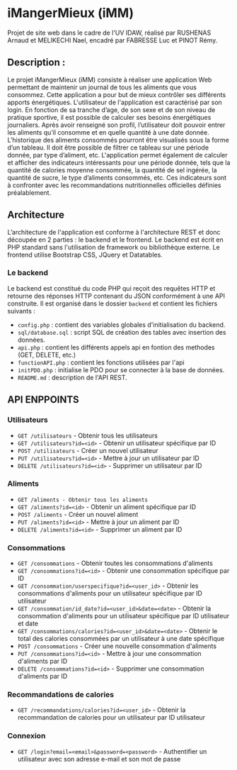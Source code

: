 # iMangerMieux (iMM)
Projet de site web dans le cadre de l'UV IDAW, réalisé par RUSHENAS Arnaud et MELIKECHI Nael, encadré par FABRESSE Luc et PINOT Rémy.

## Description :
Le projet iMangerMieux (iMM) consiste à réaliser une application Web permettant de maintenir un journal de tous les aliments que vous consommez. Cette application a pour but de mieux contrôler ses différents apports énergétiques. L'utilisateur de l'application est caractérisé par son login. En fonction de sa tranche d’age, de son sexe et de son niveau de pratique sportive, il est possible de calculer ses besoins énergétiques journaliers. Après avoir renseigné son profil, l’utilisateur doit pouvoir entrer les aliments qu’il consomme et en quelle quantité à une date donnée. L’historique des aliments consommés pourront être visualisés sous la forme d’un tableau. Il doit être possible de filtrer ce tableau sur une période donnée, par type d’aliment, etc. L'application permet également de calculer et afficher des indicateurs intéressants pour une période donnée, tels que la quantité de calories moyenne consommée, la quantité de sel ingérée, la quantité de sucre, le type d’aliments consommés, etc. Ces indicateurs sont à confronter avec les recommandations nutritionnelles officielles définies préalablement. 


## Architecture
L’architecture de l'application est conforme à l'architecture REST et donc découpée en 2 parties : le backend et le frontend. Le backend est écrit en PHP standard sans l'utilisation de framework ou bibliothèque externe. Le frontend utilise Bootstrap CSS, JQuery et Datatables.

### Le backend
Le backend est constitué du code PHP qui reçoit des requêtes HTTP et retourne des réponses HTTP contenant du JSON conformément à une API construite. Il est organisé dans le dossier `backend` et contient les fichiers suivants :

- `config.php` : contient des variables globales d'initialisation du backend.
- `sql/database.sql` : script SQL de création des tables avec insertion des données.
- `api.php` : contient les différents appels api en fontion des methodes (GET, DELETE, etc.)
- `functionAPI.php` : contient les fonctions utilisées par l'api
- `initPDO.php` : initialise le PDO pour se connecter à la base de données.
- `README.md` : description de l'API REST.

## API ENPPOINTS

### Utilisateurs
- `GET /utilisateurs` - Obtenir tous les utilisateurs
- `GET /utilisateurs?id=<id>` - Obtenir un utilisateur spécifique par ID
- `POST /utilisateurs` - Créer un nouvel utilisateur
- `PUT /utilisateurs?id=<id>` - Mettre à jour un utilisateur par ID
- `DELETE /utilisateurs?id=<id>` - Supprimer un utilisateur par ID

### Aliments
- `GET /aliments - Obtenir tous les aliments`
- `GET /aliments?id=<id>` - Obtenir un aliment spécifique par ID
- `POST /aliments` - Créer un nouvel aliment
- `PUT /aliments?id=<id>` - Mettre à jour un aliment par ID
- `DELETE /aliments?id=<id>` - Supprimer un aliment par ID

### Consommations
- `GET /consommations` - Obtenir toutes les consommations d'aliments
- `GET /consommations?id=<id>` - Obtenir une consommation spécifique par ID
- `GET /consommation/userspecifique?id=<user_id>` - Obtenir les consommations d'aliments pour un utilisateur spécifique par ID utilisateur
- `GET /consommation/id_date?id=<user_id>&date=<date>` - Obtenir la consommation d'aliments pour un utilisateur spécifique par ID utilisateur et date
- `GET /consommations/calories?id=<user_id>&date=<date>` - Obtenir le total des calories consommées par un utilisateur à une date spécifique
- `POST /consommations` - Créer une nouvelle consommation d'aliments
- `PUT /consommations?id=<id>` - Mettre à jour une consommation d'aliments par ID
- `DELETE /consommations?id=<id>` - Supprimer une consommation d'aliments par ID

### Recommandations de calories
- `GET /recommandations/calories?id=<user_id>` - Obtenir la recommandation de calories pour un utilisateur par ID utilisateur

### Connexion
- `GET /login?email=<email>&password=<password>` - Authentifier un utilisateur avec son adresse e-mail et son mot de passe